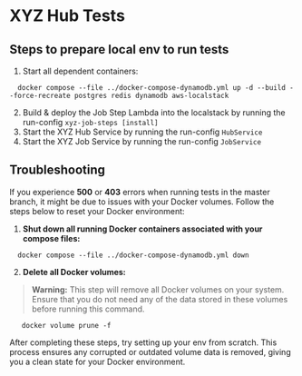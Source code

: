 # XYZ Hub Tests

## Steps to prepare local env to run tests

1. Start all dependent containers: 
```shell
  docker compose --file ../docker-compose-dynamodb.yml up -d --build --force-recreate postgres redis dynamodb aws-localstack
```
2. Build & deploy the Job Step Lambda into the localstack by running the run-config `xyz-job-steps [install]`
3. Start the XYZ Hub Service by running the run-config `HubService`
4. Start the XYZ Job Service by running the run-config `JobService`

## Troubleshooting

If you experience **500** or **403** errors when running tests in the master branch, it might be due to issues with your Docker volumes. Follow the steps below to reset your Docker environment:

1. **Shut down all running Docker containers associated with your compose files:**

```shell
  docker compose --file ../docker-compose-dynamodb.yml down
```

2. **Delete all Docker volumes:**

> **Warning:** This step will remove all Docker volumes on your system. Ensure that you do not need any of the data stored in these volumes before running this command.

```shell
   docker volume prune -f
```

After completing these steps, try setting up your env from scratch. 
This process ensures any corrupted or outdated volume data is removed, giving you a clean state for your Docker environment.
